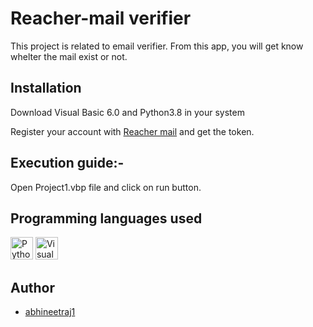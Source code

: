# Reacher-mail verifier
This project is related to email verifier. From this app, you will get know whelter the mail exist or not.

## Installation

Download Visual Basic 6.0 and Python3.8 in your system

Register your account with [Reacher mail](http://reacher.email) and get the token.

## Execution guide:- 

Open Project1.vbp file and click on run button.
## Programming languages used
<a href="https://www.python.org/" target="_blank" rel="noreferrer"><img src="https://raw.githubusercontent.com/danielcranney/readme-generator/main/public/icons/skills/python-colored.svg" width="36" height="36" alt="Python" /></a>
<a href="https://docs.microsoft.com/en-us/dotnet/visual-basic/" target="_blank" rel="noreferrer"><img src="https://upload.wikimedia.org/wikipedia/commons/thumb/4/40/VB.NET_Logo.svg/800px-VB.NET_Logo.svg.png" width="36" height="36" alt="Visual Basic" /></a>

## Author
*	[abhineetraj1](http://github.com/abhineetraj1)
